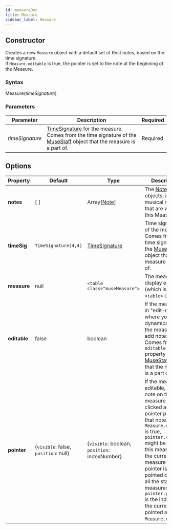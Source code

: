 ```yaml
---
id: measureDoc
title: Measure
sidebar_label: Measure
---
```


## Constructor

Creates a new `Measure` object with a default set of Rest notes, based on the time signature.\
If `Measure.editable` is true, the pointer is set to the note at the beginning of the Measure.

### Syntax

<div class="constructorText">Measure(<em>timeSignature</em>)</div>


### Parameters

| Parameter | Description | Required | 
| --- | --- | --- |
| <em>timeSignature</em> | [TimeSignature](/docs/timeSigDoc) for the measure. Comes from the time signature of the [MuseStaff](/docs/museStaffDoc1) object that the measure is a part of. | Required | 

## Options

| Property | Default | Type | Description |
| --- | --- | --- | --- |
| <strong class="docsClassOptionNames">notes</strong>  | [ ] | Array[[Note](/docs/noteDoc)] | The [Note](/docs/noteDoc) objects, i.e. the musical notes that are within this Measure |
| <strong class="docsClassOptionNames">timeSig</strong> | `TimeSignature(4,4)` | [TimeSignature](/docs/timeSigDoc) | Time signature of the measure. Comes from the time signature of the [MuseStaff](/docs/museStaffDoc1) object that the measure is a part of. |
| <strong class="docsClassOptionNames">measure</strong> | null | `<table class="museMeasure">` | The measure display element (which is a `<table>` element) |
| <strong class="docsClassOptionNames">editable</strong> | false | boolean | If the measure is in "edit-mode", where you can dynamically click the measure to add notes. Comes from the `editable` property of the [MuseStaff](/docs/museStaffDoc1) object that the measure is a part of. |
| <strong class="docsClassOptionNames">pointer</strong> | {`visible`: false, `position`: null} | {`visible`: boolean, `position`: indexNumber}  | If the measure is editable, any note on the measure can be clicked and the pointer points at that note. When `Measure.editable` is true, `pointer.visible` might be true if this measure is the current measure that the pointer is being pointed on out of all the staff's measures. `pointer.position` is the index of the currently pointed at note in `Measure.notes`.  |
